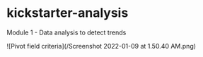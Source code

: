 # kickstarter-analysis
Module 1 - Data analysis to detect trends


![Pivot field criteria](/Screenshot 2022-01-09 at 1.50.40 AM.png)
